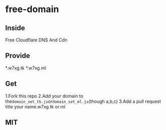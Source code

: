 # free-domain
## Inside
Free Cloudflare DNS And Cdn
## Provide
*.w7xg.tk
*.w7xg.ml
## Get
1.Fork this repo
2.Add your domain to the`domain_set_tk.js`or`domain_set_ml.js`(though a,b,c)
3.Add a pull request title your name.w7xg.tk or.ml
## MIT
